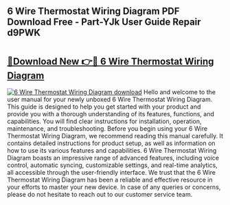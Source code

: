 ## 6 Wire Thermostat Wiring Diagram PDF Download Free - Part-YJk User Guide Repair d9PWK

# <h2><a href="http://dft9kd.blite.top/?on=6+Wire+Thermostat+Wiring+Diagram">🔗Download New 👉🔴 6 Wire Thermostat Wiring Diagram</a></h2>

[![6 Wire Thermostat Wiring Diagram download](https://i.imgur.com/lujVjoI.png)](http://dft9kd.blite.top/?on=6+Wire+Thermostat+Wiring+Diagram)
Hello and welcome to the user manual for your newly unboxed 6 Wire Thermostat Wiring Diagram. This guide is designed to help you get started with your product and provide you with a thorough understanding of its features, functions, and capabilities. You will find clear instructions for installation, operation, maintenance, and troubleshooting. Before you begin using your 6 Wire Thermostat Wiring Diagram, we recommend reading this manual carefully. It contains detailed instructions for product setup, as well as information on how to use its various features and capabilities. 6 Wire Thermostat Wiring Diagram boasts an impressive range of advanced features, including voice control, automatic syncing, customizable settings, and real-time analytics, all accessible through the user-friendly interface. We trust that the 6 Wire Thermostat Wiring Diagram has been a reliable and effective resource in your efforts to master your new device. In case of any queries or concerns, please do not hesitate to reach out to our customer service team.
